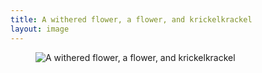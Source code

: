 ```yaml
---
title: A withered flower, a flower, and krickelkrackel
layout: image
---
```

<figure>
<img src="/img/emil-drawing/IMG_0341B.jpg" alt="A withered flower, a flower, and krickelkrackel">
</figure>
